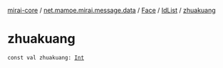 [mirai-core](../../../index.md) / [net.mamoe.mirai.message.data](../../index.md) / [Face](../index.md) / [IdList](index.md) / [zhuakuang](./zhuakuang.md)

# zhuakuang

`const val zhuakuang: `[`Int`](https://kotlinlang.org/api/latest/jvm/stdlib/kotlin/-int/index.html)